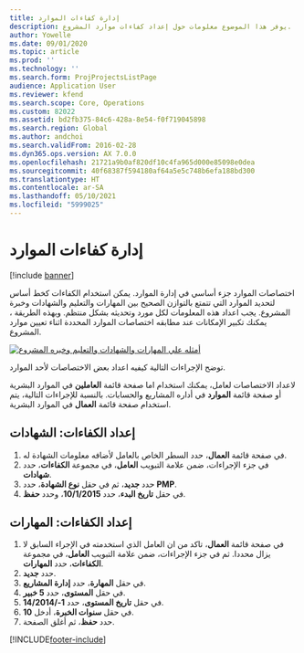 ```yaml
---
title: إدارة كفاءات الموارد
description: يوفر هذا الموضوع معلومات حول إعداد كفاءات موارد المشروع.
author: Yowelle
ms.date: 09/01/2020
ms.topic: article
ms.prod: ''
ms.technology: ''
ms.search.form: ProjProjectsListPage
audience: Application User
ms.reviewer: kfend
ms.search.scope: Core, Operations
ms.custom: 82022
ms.assetid: bd2fb375-84c6-428a-8e54-f0f719045898
ms.search.region: Global
ms.author: andchoi
ms.search.validFrom: 2016-02-28
ms.dyn365.ops.version: AX 7.0.0
ms.openlocfilehash: 21721a9b0af820df10c4fa965d000e85098e0dea
ms.sourcegitcommit: 40f68387f594180af64a5e5c748b6efa188bd300
ms.translationtype: HT
ms.contentlocale: ar-SA
ms.lasthandoff: 05/10/2021
ms.locfileid: "5999025"
---
```

# <a name="manage-resource-competencies"></a>إدارة كفاءات الموارد

[!include [banner](../includes/banner.md)]

اختصاصات الموارد جزء أساسي في إدارة الموارد. يمكن استخدام الكفاءات كخط أساس لتحديد الموارد التي تتمتع بالتوازن الصحيح بين المهارات والتعليم والشهادات وخبرة المشروع. يجب اعداد هذه المعلومات لكل مورد وتحديثه بشكل منتظم. وبهذه الطريقة ، يمكنك تكبير الإمكانات عند مطابقه اختصاصات الموارد المحددة اثناء تعيين موارد المشروع.

[![أمثله علي المهارات والشهادات والتعليم وخبره المشروع](./media/projectresourcing06-1024x383.jpg)](./media/projectresourcing06.jpg)

توضح الإجراءات التالية كيفيه اعداد بعض الاختصاصات لأحد الموارد.

لاعداد الاختصاصات لعامل، يمكنك استخدام اما صفحة قائمة **العاملين** في الموارد البشرية أو صفحة قائمة **الموارد** في أداره المشاريع والحسابات. بالنسبة للإجراءات التالية، يتم استخدام صفحة قائمة **العمال** في الموارد البشرية.

## <a name="set-up-competencies-certificates"></a>إعداد الكفاءات: الشهادات

1. في صفحة قائمة **العمال**، حدد السطر الخاص بالعامل لأضافه معلومات الشهادة له.
2. في جزء الإجراءات، ضمن علامة التبويب **العامل**، في مجموعة **الكفاءات**، حدد **شهادات**.
3. حدد **جديد**، ثم في حقل **نوع الشهادة**، حدد **PMP**.
4. في حقل **تاريخ البدء**، حدد **10/1/2015**، وحدد **حفظ**.

## <a name="set-up-competencies-skills"></a>إعداد الكفاءات: المهارات

1. في صفحة قائمة **العمال**، تاكد من ان العامل الذي استخدمته في الإجراء السابق لا يزال محددا. ثم في جزء الإجراءات، ضمن علامة التبويب **العامل**، في مجموعة **الكفاءات**، حدد **المهارات**.
2. حدد **جديد**.
3. في حقل **المهارة**، حدد **إدارة المشاريع**.
4. في حقل **المستوى**، حدد **5 خبير**.
5. في حقل **تاريخ المستوى**، حدد **1-/14/2014**.
6. في حقل **سنوات الخبرة**، أدخل **10**.
7. حدد **حفظ**، ثم أغلق الصفحة.


[!INCLUDE[footer-include](../includes/footer-banner.md)]